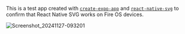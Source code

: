 This is a test app created with [`create-expo-app`](https://www.npmjs.com/package/create-expo-app) and [`react-native-svg`](https://github.com/software-mansion/react-native-svg) to confirm that React Native SVG works on Fire OS devices.

![Screenshot_20241127-093201](https://github.com/user-attachments/assets/be20f3ef-a9e1-42b6-bb8e-97143892e08a)
